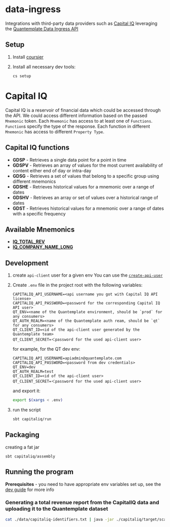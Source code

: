 # data-ingress

Integrations with third-party data providers such as [Capital IQ](https://www.capitaliq.com) leveraging the [Quantemplate Data Ingress API](https://quantemplate.readme.io/docs/getting-started#-data-ingress)

## Setup

1. Install [coursier](https://get-coursier.io/docs/cli-installation)


2. Install all necessary dev tools:
    ```
    cs setup
    ```


# Capital IQ

Capital IQ is a reservoir of financial data which could be accessed through the API.
We could access different information based on the passed `Mnemonic` token.
Each `Mnemonic` has access to at least one of `Functions`. `Function`s specify the type of the response. Each function in different `Mnemonic` has access to different `Property Type`.

## Capital IQ functions

- **GDSP** - Retrieves a single data point for a point in time
- **GDSPV** - Retrieves an array of values for the most current availability of content either end of day or intra-day
- **GDSG** - Retrieves a set of values that belong to a specific group using different mnemonics
- **GDSHE** - Retrieves historical values for a mnemonic over a range of dates
- **GDSHV** - Retrieves an array or set of values over a historical range of dates
- **GDST** - Retrieves historical values for a mnemonic over a range of dates with a specific frequency

## Available Mnemonics
- [**IQ_TOTAL_REV**](https://support.standardandpoors.com/gds/index.php?option=com_content&view=article&id=545671:total-revenues&catid=12468&Itemid=301)
- [**IQ_COMPANY_NAME_LONG**](https://support.standardandpoors.com/gds/index.php?option=com_content&view=article&id=554261:iq-company-name-long&catid=12646&Itemid=301)


## Development

1. create `api-client` user for a given env
    You can use the [`create-api-user`](https://github.com/QuanTemplate/scripts/tree/master/create-api-user)

2. Create `.env` file in the project root with the following variables:

    ```
    CAPITALIQ_API_USERNAME=<api username you got with Capital IQ API license>
    CAPITALIQ_API_PASSWORD=<password for the corresponding Capital IQ API user>
    QT_ENV=<name of the Quantemplate environment, should be `prod` for any consumers>
    QT_AUTH_REALM=<name of the Quantemplate auth ream, should be `qt` for any consumers>
    QT_CLIENT_ID=<id of the api-client user generated by the Quantemplate team>
    QT_CLIENT_SECRET=＜password for the used api-client user>
    ```

    for example, for the QT dev env:
    ```
    CAPITALIQ_API_USERNAME=apiadmin@quantemplate.com
    CAPITALIQ_API_PASSWORD=<password from dev credentials>
    QT_ENV=dev
    QT_AUTH_REALM=test
    QT_CLIENT_ID=<id of the api-client user>
    QT_CLIENT_SECRET=＜password for the used api-client user>
    ```

    and export it:

    ```sh
    export $(xargs < .env)
    ```

3. run the script

    ```sh
    sbt capitaliq/run
    ```

## Packaging

creating a fat jar
```
sbt capitaliq/assembly
```

## Running the program

**Prerequisites** - you need to have appropriate env variables set up, see the [dev guide](#development) for more info


### Generating a total revenue report from the CapitalIQ data and uploading it to the Quantemplate dataset

```sh
cat ./data/capitaliq-identifiers.txt | java -jar ./capitaliq/target/scala-3.0.0-RC1/capitaliq-assembly-1.0.jar generateRevenueReport --orgId c-my-small-insuranc-ltdzfd --datasetId d-e4tf3yyxerabcvicidv5oyey --currency USD --from 1988-12-31 --to 2018-12-31
```

